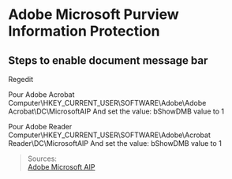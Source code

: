 # Adobe Microsoft Purview Information Protection
## Steps to enable document message bar
Regedit

Pour Adobe Acrobat 
Computer\HKEY_CURRENT_USER\SOFTWARE\Adobe\Adobe Acrobat\DC\MicrosoftAIP
And set the value:
bShowDMB value to 1

Pour Adobe Reader
Computer\HKEY_CURRENT_USER\SOFTWARE\Adobe\Acrobat Reader\DC\MicrosoftAIP
And set the value:
bShowDMB value to 1

> Sources:<br>
[Adobe Microsoft AIP](https://helpx.adobe.com/enterprise/kb/mpip-support-acrobat.html)